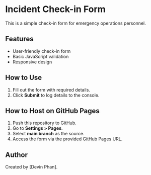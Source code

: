 # Incident Check-in Form

This is a simple check-in form for emergency operations personnel.

## Features
- User-friendly check-in form
- Basic JavaScript validation
- Responsive design

## How to Use
1. Fill out the form with required details.
2. Click **Submit** to log details to the console.

## How to Host on GitHub Pages
1. Push this repository to GitHub.
2. Go to **Settings > Pages**.
3. Select **main branch** as the source.
4. Access the form via the provided GitHub Pages URL.

## Author
Created by [Devin Phan].
